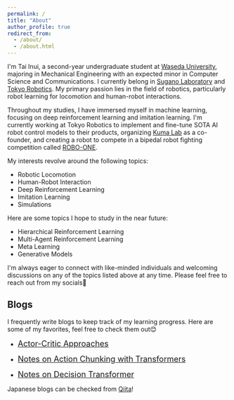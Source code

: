 ```yaml
---
permalink: /
title: "About"
author_profile: true
redirect_from: 
  - /about/
  - /about.html
---
```


I'm Tai Inui, a second-year undergraduate student at [Waseda University](https://www.waseda.jp/top/en/), majoring in Mechanical Engineering with an expected minor in Computer Science and Communications. I currently belong in [Sugano Laboratory](https://www.sugano.mech.waseda.ac.jp/member.html) and [Tokyo Robotics](https://robotics.tokyo/ja/). My primary passion lies in the field of robotics, particularly robot learning for locomotion and human-robot interactions.

Throughout my studies, I have immersed myself in machine learning, focusing on deep reinforcement learning and imitation learning. I'm currently working at Tokyo Robotics to implement and fine-tune SOTA AI robot control models to their products, organizing [Kuma Lab](https://www.kuma2024.tech/) as a co-founder, and creating a robot to compete in a bipedal robot fighting competition called [ROBO-ONE](https://www.robo-one.com/). 

My interests revolve around the following topics:
* Robotic Locomotion
* Human-Robot Interaction
* Deep Reinforcement Learning
* Imitation Learning
* Simulations

Here are some topics I hope to study in the near future:
* Hierarchical Reinforcement Learning
* Multi-Agent Reinforcement Learning
* Meta Learning
* Generative Models

I'm always eager to connect with like-minded individuals and welcoming discussions on any of the topics listed above at any time. Please feel free to reach out from my socials🍵

Blogs
------
I frequently write blogs to keep track of my learning progress. Here are some of my favorites, feel free to check them out😊

* <span style="font-size: 18px;"> [Actor-Critic Approaches](https://outstanding-louse-622.notion.site/Actor-Critic-Methods-A2C-PPO-DDPG-MA-POCA-992c19605b2349c09d19815afefc1c71)</span>

* <span style="font-size: 18px;"> [Notes on Action Chunking with Transformers](https://outstanding-louse-622.notion.site/Learning-Fine-Grained-Bimanual-Manipulation-with-Low-Cost-Hardware-Action-Chunking-with-Transformer-c0bce261481045279e742273898a59ec?pvs=74)</span>

* <span style="font-size: 18px;"> [Notes on Decision Transformer](https://outstanding-louse-622.notion.site/Decision-Transformer-d6ca7676896c4df4b88bce238aacda35?pvs=74)</span>

Japanese blogs can be checked from [Qiita](https://qiita.com/ti-556)!
